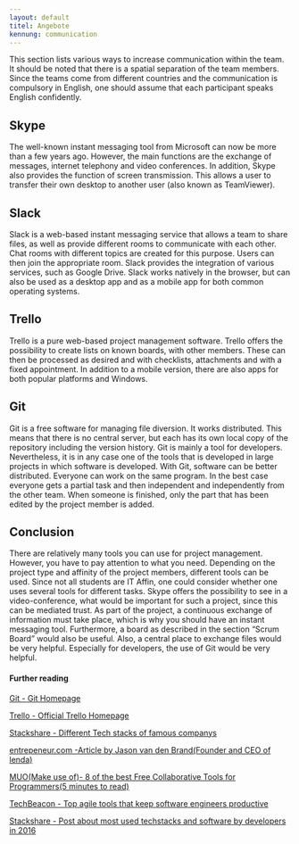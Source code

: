 ```yaml
---
layout: default
titel: Angebote
kennung: communication
---
```


This section lists various ways to increase communication within the team. It should be noted that there is a spatial separation of the team members. Since the teams come from different countries and the communication is compulsory in English, one should assume that each participant speaks English confidently.

## Skype
The well-known instant messaging tool from Microsoft can now be more than a few years ago. However, the main functions are the exchange of messages, internet telephony and video
conferences. In addition, Skype also provides the function of screen transmission. This allows a user to transfer their own desktop to another user (also known as TeamViewer).

## Slack
Slack is a web-based instant messaging service that allows a team to share files, as well as provide different rooms to communicate with each other. Chat rooms with different topics are created for this purpose. Users can then join the appropriate room. Slack provides the integration of various services, such as Google Drive. Slack works natively in the browser, but can also be used as a desktop app and as a mobile app for both common operating systems.

## Trello

Trello is a pure web-based project management software. Trello offers the possibility to create lists on known boards, with other members. These can then be processed as desired and with checklists, attachments and with a fixed appointment. In addition to a mobile version, there are also apps for both popular platforms and Windows.

## Git
Git is a free software for managing file diversion. It works distributed. This means that there is no central server, but each has its own local copy of the repository including the version history. Git is mainly a tool for developers. Nevertheless, it is in any case one of the tools that is developed in large projects in which software is developed. With Git, software can be better distributed. Everyone can work on the same program. In the best case everyone gets a partial task and then independent and independently from the other team. When someone is finished, only the part that has been edited by the project member is added.

## Conclusion
There are relatively many tools you can use for project management. However, you have to pay attention to what you need. Depending on the project type and affinity of the project members, different tools can be used. Since not all students are IT Affin, one could consider whether one uses several tools for different tasks. Skype offers the possibility to see in a video-conference, what would be important for such a project, since this can be mediated trust.
As part of the project, a continuous exchange of information must take place, which is why you should have an instant messaging tool. Furthermore, a board as described in the section “Scrum Board” would also be useful. Also, a central place to exchange files would be very helpful. Especially for developers, the use of Git would be very helpful.

#### Further reading
[Git - Git Homepage](https://git-scm.com/)

[Trello - Official Trello Homepage](https://www.atlassian.com/software/trello)

[Stackshare - Different Tech stacks of famous companys](https://stackshare.io/stacks)

[entrepeneur.com -Article by Jason van den Brand(Founder and CEO of lenda)](https://www.entrepreneur.com/article/248366)

[MUO(Make use of)- 8 of the best Free Collaborative Tools for Programmers(5 minutes to read)](http://www.makeuseof.com/tag/8-best-free-collaborative-tools-programmers/)

[TechBeacon - Top agile tools that keep software engineers productive](https://techbeacon.com/top-agile-tools-keep-software-engineers-productive)

[Stackshare - Post about most used techstacks and software by developers in 2016](https://stackshare.io/posts/top-developer-tools-2016)

